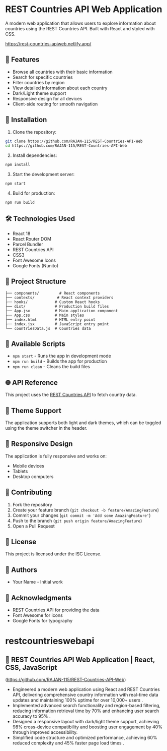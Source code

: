 # REST Countries API Web Application

A modern web application that allows users to explore information about countries using the REST Countries API. Built with React and styled with CSS.


https://rest-countries-apiweb.netlify.app/


## 🌟 Features

- Browse all countries with their basic information
- Search for specific countries
- Filter countries by region
- View detailed information about each country
- Dark/Light theme support
- Responsive design for all devices
- Client-side routing for smooth navigation

## 🚀 Installation

1. Clone the repository:

```bash
git clone https://github.com/RAJAN-115/REST-Countries-API-Web
cd https://github.com/RAJAN-115/REST-Countries-API-Web
```

2. Install dependencies:

```bash
npm install
```

3. Start the development server:

```bash
npm start
```

4. Build for production:

```bash
npm run build
```

## 🛠️ Technologies Used

- React 18
- React Router DOM
- Parcel Bundler
- REST Countries API
- CSS3
- Font Awesome Icons
- Google Fonts (Nunito)

## 📁 Project Structure

```
├── components/         # React components
├── contexts/          # React context providers
├── hooks/            # Custom React hooks
├── dist/             # Production build files
├── App.jsx           # Main application component
├── App.css           # Main styles
├── index.html        # HTML entry point
├── index.jsx         # JavaScript entry point
└── countriesData.js  # Countries data
```

## 🔧 Available Scripts

- `npm start` - Runs the app in development mode
- `npm run build` - Builds the app for production
- `npm run clean` - Cleans the build files

## 🌐 API Reference

This project uses the [REST Countries API](https://restcountries.com/) to fetch country data.

## 🎨 Theme Support

The application supports both light and dark themes, which can be toggled using the theme switcher in the header.

## 📱 Responsive Design

The application is fully responsive and works on:

- Mobile devices
- Tablets
- Desktop computers

## 🤝 Contributing

1. Fork the repository
2. Create your feature branch (`git checkout -b feature/AmazingFeature`)
3. Commit your changes (`git commit -m 'Add some AmazingFeature'`)
4. Push to the branch (`git push origin feature/AmazingFeature`)
5. Open a Pull Request

## 📝 License

This project is licensed under the ISC License.

## 👥 Authors

- Your Name - Initial work

## 🙏 Acknowledgments

- REST Countries API for providing the data
- Font Awesome for icons
- Google Fonts for typography
# restcountrieswebapi




## 🙏 REST Countries API Web Application | React, CSS, JavaScript
(https://github.com/RAJAN-115/REST-Countries-API-Web)
- Engineered a modern web application using React and REST Countries API, delivering comprehensive country information with real-time data updates and 
  maintaining 100% uptime for over 10,000+ users .
- Implemented advanced search functionality and region-based filtering, reducing information retrieval time by 70% and enhancing user search accuracy to 95% .
- Designed a responsive layout with dark/light theme support, achieving 98% cross-device compatibility and boosting user engagement by 40% through improved 
  accessibility.
- Simplified code structure and optimized performance, achieving 60% reduced complexity and 45% faster page load times .
